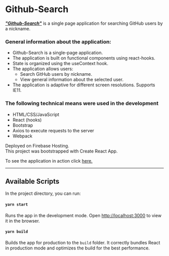 # Github-Search

[**_"Github-Search"_**](https://github-search-ec956.web.app/ "Github-Search") is a single page application for searching GitHub users by a nickname.

### General information about the application:

- Github-Search is a single-page application.
- The application is built on functional components using react-hooks.
- State is organized using the useContext hook.
- The application allows users:
  - Search GitHub users by nickname.
  - View general information about the selected user.
- The application is adaptive for different screen resolutions. Supports IE11.

### The following technical means were used in the development

- HTML/CSS/JavaScript
- React (hooks)
- Bootstrap
- Axios to execute requests to the server
- Webpack

Deployed on Firebase Hosting.  
This project was bootstrapped with Create React App.

To see the application in action click [here.](https://github-search-ec956.web.app/ "Github-Search")

---

## Available Scripts

In the project directory, you can run:

#### `yarn start`

Runs the app in the development mode.
Open [http://localhost:3000](http://localhost:3000) to view it in the browser.

#### `yarn build`

Builds the app for production to the `build` folder.
It correctly bundles React in production mode and optimizes the build for the best performance.
